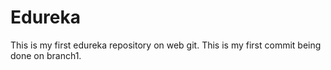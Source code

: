 # Edureka
This is my first edureka repository on web git.
This is my first commit being done on branch1.
